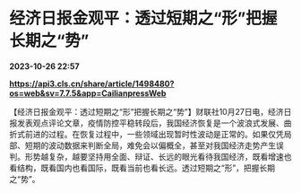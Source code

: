 # 经济日报金观平：透过短期之“形”把握长期之“势”

**2023-10-26 22:57**

**https://api3.cls.cn/share/article/1498480?os=web&sv=7.7.5&app=CailianpressWeb**

【经济日报金观平：透过短期之“形”把握长期之“势”】财联社10月27日电，经济日报发表观点评论文章，疫情防控平稳转段后，我国经济恢复是一个波浪式发展、曲折式前进的过程。在恢复过程中，一些领域出现暂时性波动是正常的。如果仅凭局部、短期的波动数据来判断全局，难免会以偏概全，甚至对我国经济走势产生误判。形势越复杂，越要坚持用全面、辩证、长远的眼光看待我国经济，既看增速也看结构，既看国内也看国际，既看当前也看长远。透过短期之“形”，把握长期之“势”。